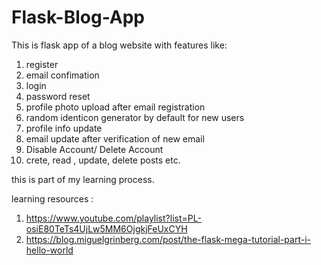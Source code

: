 # Flask-Blog-App

This is flask app of a blog website with features like:
1) register
2) email confimation 
3) login
4) password reset
5) profile photo upload after email registration
6) random identicon generator by default for new users
7) profile info update
8) email update after verification of new email
9) Disable Account/ Delete Account
10) crete, read , update, delete posts
etc.

this is part of my learning process.

learning resources :
1) https://www.youtube.com/playlist?list=PL-osiE80TeTs4UjLw5MM6OjgkjFeUxCYH
2) https://blog.miguelgrinberg.com/post/the-flask-mega-tutorial-part-i-hello-world

